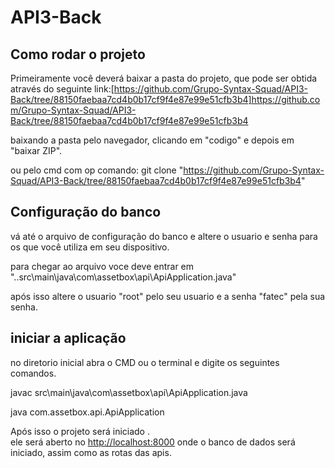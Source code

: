 # API3-Back

## Como rodar o projeto

Primeiramente você deverá baixar a  pasta do projeto, que pode ser obtida através do seguinte link:[https://github.com/Grupo-Syntax-Squad/API3-Back/tree/88150faebaa7cd4b0b17cf9f4e87e99e51cfb3b4]https://github.com/Grupo-Syntax-Squad/API3-Back/tree/88150faebaa7cd4b0b17cf9f4e87e99e51cfb3b4

baixando a pasta pelo navegador, clicando em "codigo" e depois em "baixar ZIP".

ou pelo cmd com op comando: git clone "https://github.com/Grupo-Syntax-Squad/API3-Back/tree/88150faebaa7cd4b0b17cf9f4e87e99e51cfb3b4"

## Configuração do banco

vá até o arquivo de configuração do banco e altere o usuario e senha para os que você utiliza em seu dispositivo.

para chegar ao arquivo voce deve entrar em "..src\main\java\com\assetbox\api\ApiApplication.java" 

após isso altere o usuario "root" pelo seu usuario e a senha "fatec" pela sua senha.

## iniciar a aplicação

no diretorio inicial abra o CMD ou o terminal e digite os seguintes comandos.

javac src\main\java\com\assetbox\api\ApiApplication.java

java com.assetbox.api.ApiApplication



Após isso o projeto será iniciado .\
ele será aberto no [http://localhost:8000](http://localhost:8000) onde o banco de dados será iniciado, assim  como as rotas das apis.